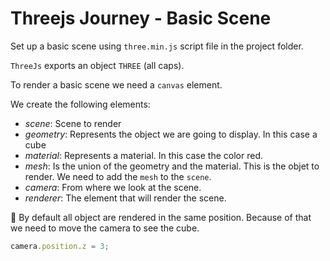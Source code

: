 # Threejs Journey - Basic Scene

Set up a basic scene using `three.min.js` script file in the project folder.

`ThreeJs` exports an object `THREE` (all caps).

To render a basic scene we need a `canvas` element.

We create the following elements:
- *scene*: Scene to render
- *geometry*: Represents the object we are going to display. In this case a cube
- *material*: Represents a material. In this case the color red.
- *mesh*: Is the union of the geometry and the material. This is the objet to render. We need to add the `mesh` to the `scene`.
- *camera*: From where we look at the scene.
- *renderer*: The element that will render the scene.

:movie_camera: By default all object are rendered in the same position. Because of that we need to move the camera to see the cube.

```javascript
camera.position.z = 3;
```

